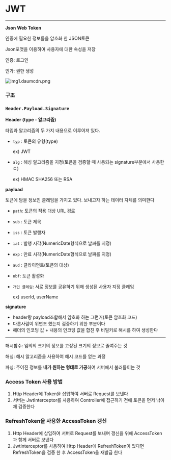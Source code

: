 # JWT

---

**Json Web Token**

인증에 필요한 정보들을 암호화 한 JSON토큰

Json포맷을 이용하여 사용자에 대한 속성을 저장

인증: 로그인

인가: 권한 생성

![img1.daumcdn.png](JWT%2082cebd1aa07b4c0d8d832894eadf65bf/img1.daumcdn.png)

### **구조**

### `Header.Payload.Signature`

**Header (type - 알고리즘)**

타입과 알고리즘의 두 가지 내용으로 이루어져 있다.

- `typ` : 토큰의 유형(type)
    
    ex) JWT
    
- `alg` : 해싱 알고리즘을 지정(토큰을 검증할 때 사용되는 signature부분에서 사용한ㄷ)
    
    ex) HMAC SHA256 또는 RSA
    

**payload**

토큰에 담을 정보인 클레임을 가지고 있다. 보내고자 하는 데이터 자체를 의미한다

- `path`: 토큰의 적용 대상 URL 경로
- `sub` : 토큰 제목
- `iss` : 토큰 발행자
- `iat` : 발행 시각(NumericDate형식으로 날짜를 지정)
- `exp` : 만료 시각(NumericDate형식으로 날짜를 지정)
- `aud` : 클라이언트(토큰의 대상)
- `nbf`: 토큰 활성화
- `개인 클레임`: 서로 정보를 공유하기 위해 생성된 사용자 지정 클레임
    
    ex) userId, userName
    

**signature**

- header랑 payload조합해서 암호화 하는 그런거(토큰 암호화 코드)
- 다른사람이 위변조 했는지 검증하기 위한 부분이다
- 헤더의 인코딩 값 + 내용의 인코딩 값을 합친 후 비밀키로 해시를 하여 생성한다

---

해시함수: 임의의 크기의 정보를 고정된 크기의 정보로 줄여주는 것

해싱: 해시 알고리즘을 사용하여 해시 코드를 얻는 과정

파싱: 주어진 정보를 **내가 원하는 형태로 가공**하여 서버에서 불러들이는 것

### Access Token 사용 방법

1. Http Header에 Token을 삽입하여 서버로 Request를 보낸다
2. 서버는 JwtInterceptor를 사용하여 Controller에 접근하기 전에 토큰을 먼저 낚아채 검증한다

### RefreshToken을 사용한 AccessToken 갱신

1. Http Header에 삽입하여 서버로 Request를 보내며 갱신을 위해 AccessToken과 함께 서버로 보낸다
2. JwtInterceptor를 사용하여 Http Header에 RefrexhToken이 있다면 RefreshToken을 검증 한 후 AccessToken을 재발급 한다